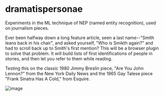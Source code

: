 # dramatispersonae

Experiments in the ML technique of NEP (named entity recognition), used on journalism pieces. 

Ever been halfway down a long feature article, seen a last name--"Smith leans back in his chair", and asked yourself, "Who is Smikth again?" and had to scroll back up to Smith's first mention? This will be a browser plugin to solve that problem. It will build lists of first identifications of people in stories, and then let you refer to them while reading.

Testing this on the classic 1980 Jimmy Breslin piece, "Are You John Lennon?" from the New York Daily News and the 1965 Gay Talese piece "Frank Sinatra Has A Cold," from Esquire.

![image](https://user-images.githubusercontent.com/748214/153408595-f758c18d-de3b-4aa0-98a6-430117562e2c.png)
